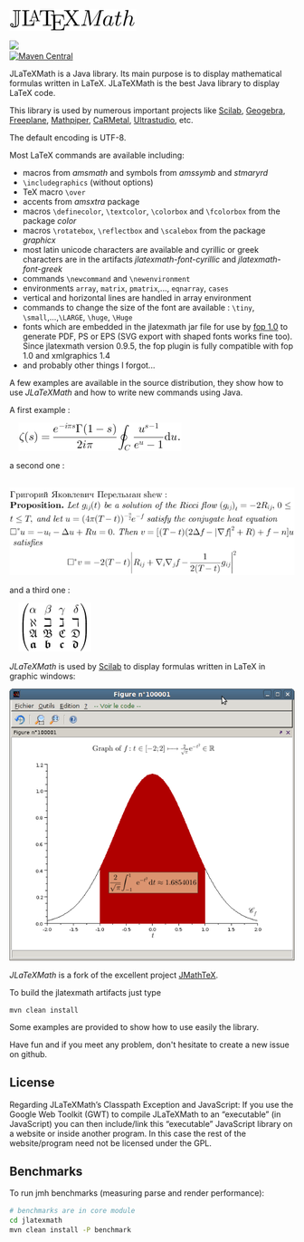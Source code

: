 <img src="docs/images/Logo.png"/>

<a href="https://travis-ci.org/opencollab/jlatexmath"><img src="https://travis-ci.org/opencollab/jlatexmath.svg"/></a><br/>
[![Maven Central](https://maven-badges.herokuapp.com/maven-central/org.scilab.forge/jlatexmath/badge.svg?style=flat)](https://maven-badges.herokuapp.com/maven-central/org.scilab.forge/jlatexmath)<br/>

JLaTeXMath is a Java library. Its main purpose is to display mathematical formulas written in LaTeX. JLaTeXMath is the best Java library to display LaTeX code.

This library is used by numerous important projects like <a href="http://www.scilab.org/">Scilab</a>, <a href="http://www.geogebra.org/">Geogebra</a>, <a href="http://freeplane.sourceforge.net">Freeplane</a>, <a href="http://www.mathpiper.org/">Mathpiper</a>, <a href="http://db-maths.nuxit.net/CaRMetal/index_en.html">CaRMetal</a>, <a href="http://ultrastudio.org/">Ultrastudio</a>, etc.

The default encoding is UTF-8.

Most LaTeX commands are available including:

* macros from <i>amsmath</i> and symbols from <i>amssymb</i> and <i>stmaryrd</i>
* `\includegraphics` (without options)
* TeX macro `\over`
* accents from <i>amsxtra</i> package
* macros `\definecolor`, `\textcolor`, `\colorbox` and `\fcolorbox` from the package <i>color</i>
* macros `\rotatebox`, `\reflectbox` and `\scalebox` from the package <i>graphicx</i>
* most latin unicode characters are available and cyrillic or greek characters are in the artifacts <i>jlatexmath-font-cyrillic</i> and <i>jlatexmath-font-greek</i>
* commands `\newcommand` and `\newenvironment`
* environments `array`, `matrix`, `pmatrix`,..., `eqnarray`, `cases`
* vertical and horizontal lines are handled in array environment
* commands to change the size of the font are available : `\tiny`, `\small`,...,`\LARGE`, `\huge`, `\Huge`
* fonts which are embedded in the jlatexmath jar file for use by <a href="http://xmlgraphics.apache.org/fop/">fop 1.0</a> to generate PDF, PS or EPS (SVG export with shaped fonts works fine too). Since jlatexmath version  0.9.5, the fop plugin is fully compatible with fop 1.0 and xmlgraphics 1.4
* and probably other things I forgot...

A few examples are available in the source distribution, they show how to use <i>JLaTeXMath</i> and how to write new commands using Java.

A first example :

&nbsp;&nbsp;&nbsp;&nbsp;<img src="docs/images/Formula1.png"/>

a second one :

&nbsp;&nbsp;&nbsp;&nbsp;<img src="docs/images/Formula2.png"/>

and a third one :

&nbsp;&nbsp;&nbsp;&nbsp;<img src="docs/images/Formula3.png"/>

<i>JLaTeXMath</i> is used by <a href="http://www.scilab.org">Scilab</a> to display formulas written in LaTeX in graphic windows:

<img src="docs/images/ScilabScreenshot.png"/>

<i>JLaTeXMath</i> is a fork of the excellent project <a href="http://jmathtex.sourceforge.net/">JMathTeX</a>.

To build the jlatexmath artifacts just type
    
    mvn clean install

Some examples are provided to show how to use easily the library.

Have fun and if you meet any problem, don't hesitate to create a new issue on github.

## License
Regarding JLaTeXMath’s Classpath Exception and JavaScript: If you use the Google Web Toolkit (GWT) to compile JLaTeXMath to an “executable” (in JavaScript) you can then include/link this “executable” JavaScript library on a website or inside another program. In this case the rest of the website/program need not be licensed under the GPL.

## Benchmarks
To run jmh benchmarks (measuring parse and render performance):

```bash
# benchmarks are in core module
cd jlatexmath
mvn clean install -P benchmark
```
